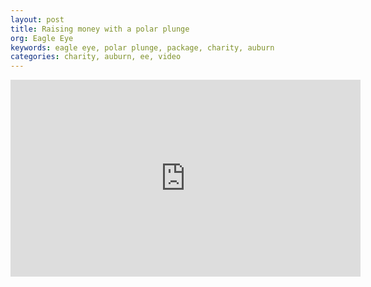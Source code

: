 ```yaml
---
layout: post
title: Raising money with a polar plunge
org: Eagle Eye
keywords: eagle eye, polar plunge, package, charity, auburn
categories: charity, auburn, ee, video
---
```


<iframe width="560" height="315" src="https://www.youtube.com/embed/8nUURGklAsE" frameborder="0" allowfullscreen></iframe>

<br>

<br>